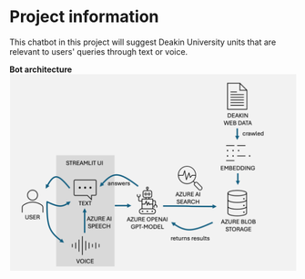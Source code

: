 # Project information

This chatbot in this project will suggest Deakin University units that are relevant to users' queries through text or voice.

<b>Bot architecture</b>
![Architecture](./architecture.png)